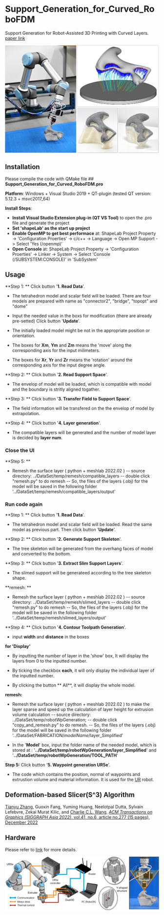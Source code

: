 # Support_Generation_for_Curved_RoboFDM 
Support Generation for Robot-Assisted 3D Printing with Curved Layers. [paper link](https://arxiv.org/abs/2302.05510)

![](DataSet/teaser.jpg)

## Installation

Please compile the code with QMake file ## **Support_Generation_for_Curved_RoboFDM.pro**

**Platform**: 
	Windows + Visual Studio 2019 + QT-plugin (tested QT version: 5.12.3 + msvc2017_64)

**Install Steps**: 
- **Install Visual Studio Extension plug-in (QT VS Tool)** to open the .pro file and generate the project
- **Set 'shapeLab' as the start up project**
- **Enable OpenMP to get best performace** at: ShapeLab Project Property -> 'Configuration Proerties' -> c/c++ -> Language -> Open MP Support -> Select 'Yes (/openmp)'
- **Open Console** at: ShapeLab Project Property -> 'Configuration Proerties' -> Linker -> System -> Select 'Console (/SUBSYSTEM:CONSOLE)' in 'SubSystem'

## Usage

**Step 1: **
Click button '**1. Read Data**'.

- The tetrahedron model and scalar field will be loaded. There are four models are prepared with name as "connector2", "bridge", "topopt" and "dome"

- Input the needed value in the boxs for modification (there are already pre-setted)
Click button '**Update**'.

- The initially loaded model might be not in the appropriate position or orientation.

- The boxes for **Xm**, **Ym** and **Zm** means the 'move' along the corresponding axis for the input milimeters.

- The boxes for **Xr**, **Yr** and **Zr** means the 'rotation' around the corresponding axis for the input degree angle.

**Step 2:  **
Click button '**2. Read Support Space**'.
- The envelop of model will be loaded, which is compatible with model and the boundary is stritly aligned togather.

**Step 3:  **
Click button '**3. Transfer Field to Support Space**'.
- The field information will be transfered on the the envelop of model by extrapolation.

**Step 4:  **
Click button '**4. Layer generation**'.
- The compatible layers will be generated and the number of model layer is decided by **layer num**.

### Close the UI

**Step 5:  **
- Remesh the surface layer ( python + meshlab 2022.02 ) 
-- source directory: ../DataSet/temp/remesh/compatible_layers
-- double click "remesh.py" to do remesh
-- So, the files of the layers (.obj) for the model will be saved in the following folder
'../DataSet/temp/remesh/compatible_layers/output'

### Run code again

**Step 1: **
Click button '**1. Read Data**'.

- The tetrahedron model and scalar field will be loaded. Read the same model as previous part. Then click button '**Update**'.

**Step 2: **
Click button '**2. Generate Support Skeleton**'.
- The tree skeleton will be generated from the overhang faces of model and converted to the bottom.

**Step 3: **
Click button '**3. Extract Slim Support Layers**'.
- The slimed support will be generateed according to the tree skeleton shape.

**remesh: **
- Remesh the surface layer ( python + meshlab 2022.02 ) 
-- source directory: ../DataSet/temp/remesh/slimed_layers
-- double click "remesh.py" to do remesh
-- So, the files of the layers (.obj) for the model will be saved in the following folder
'../DataSet/temp/remesh/slimed_layers/output'

**Step 4: **
Click button '**4. Contour Toolpath Generation**'.
- input **width** and **distance** in the boxes 

**for 'Display'**

- By inputting the number of layer in the 'show' box, It will display the layers from 0 to the inputted number.

- By ticking the checkbox **each**, it will only display the individual layer of the inputted number.

- By clicking the button ** All**, it will display the whole model.

**remesh:**

- Remesh the surface layer ( python + meshlab 2022.02 ) to make the layer sparse and speed up the calculation of layer height for extrusion volume calculation
-- source directory: ../DataSet/temp/robotWpGeneration; 
-- double click "copy_and_remesh.py" to do remesh.
-- So, the files of the layers (.obj) for the model will be saved in the following folder
'../DataSet/FABRICATION/_modelName_/layer_Simplified'

- In the '**Model**' box, input the folder name of the needed model, which is stored at :
 '**../DataSet/temp/robotWpGeneration/layer_Simplified**' and '**../DataSet/temp/robotWpGeneration/TOOL_PATH**'
 
 **Step 5:**
Click button '**5. Waypoint generation UR5e**'.
- The code which contains the position, normal of waypoints and extrustion volume and material information. It is used for the [UR](https://www.universal-robots.com/) robot.

## Deformation-based Slicer(S^3) Algorithm

[Tianyu Zhang](https://www.linkedin.com/in/tianyu-zhang-49b8231b5/), Guoxin Fang, Yuming Huang, Neelotpal Dutta, Sylvain Lefebvre, Zekai Murat Kilic, and [Charlie C.L. Wang](https://mewangcl.github.io/), [*ACM Transactions on Graphics (SIGGRAPH Asia 2022)*, vol.41, no.6, article no.277 (15 pages), December 2022](https://dl.acm.org/doi/10.1145/3550454.3555516)

## Hardware

Please refer to [link](https://github.com/yuminghuang1995/Hardware_support_for_Curved_RoboFDM) for more details.

![](DataSet/hardware_.jpg)
